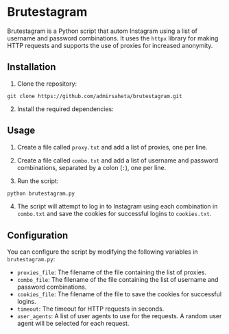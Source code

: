 # Brutestagram

Brutestagram is a Python script that autom Instagram using a list of username and password combinations. It uses the `httpx` library for making HTTP requests and supports the use of proxies for increased anonymity.

## Installation

1. Clone the repository:

```shell
git clone https://github.com/admirsaheta/brutestagram.git
```

2. Install the required dependencies:

## Usage

1. Create a file called `proxy.txt` and add a list of proxies, one per line.

2. Create a file called `combo.txt` and add a list of username and password combinations, separated by a colon (`:`), one per line.

3. Run the script:

```python
python brutestagram.py
```

4. The script will attempt to log in to Instagram using each combination in `combo.txt` and save the cookies for successful logins to `cookies.txt`.

## Configuration

You can configure the script by modifying the following variables in `brutestagram.py`:

- `proxies_file`: The filename of the file containing the list of proxies.
- `combo_file`: The filename of the file containing the list of username and password combinations.
- `cookies_file`: The filename of the file to save the cookies for successful logins.
- `timeout`: The timeout for HTTP requests in seconds.
- `user_agents`: A list of user agents to use for the requests. A random user agent will be selected for each request.
